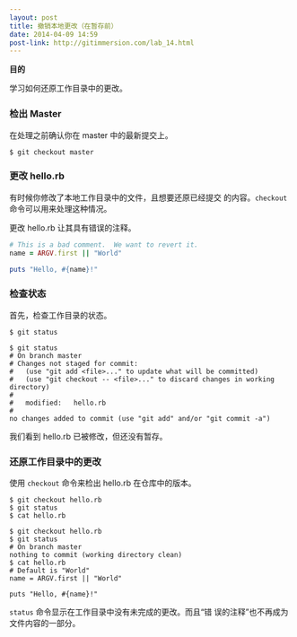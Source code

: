 ```yaml
---
layout: post
title: 撤销本地更改（在暂存前）
date: 2014-04-09 14:59
post-link: http://gitimmersion.com/lab_14.html
---
```


**目的**

学习如何还原工作目录中的更改。

### 检出 Master

在处理之前确认你在 master 中的最新提交上。

```
$ git checkout master
```

### 更改 hello.rb

有时候你修改了本地工作目录中的文件，且想要还原已经提交
的内容。`checkout` 命令可以用来处理这种情况。

更改 hello.rb 让其具有错误的注释。

```ruby
# This is a bad comment.  We want to revert it.
name = ARGV.first || "World"

puts "Hello, #{name}!"
```

### 检查状态

首先，检查工作目录的状态。

```
$ git status
```

```
$ git status
# On branch master
# Changes not staged for commit:
#   (use "git add <file>..." to update what will be committed)
#   (use "git checkout -- <file>..." to discard changes in working directory)
#
#   modified:   hello.rb
#
no changes added to commit (use "git add" and/or "git commit -a")
```

我们看到 hello.rb 已被修改，但还没有暂存。

### 还原工作目录中的更改

使用 `checkout` 命令来检出 hello.rb 在仓库中的版本。

```
$ git checkout hello.rb
$ git status
$ cat hello.rb
```

```
$ git checkout hello.rb
$ git status
# On branch master
nothing to commit (working directory clean)
$ cat hello.rb
# Default is "World"
name = ARGV.first || "World"

puts "Hello, #{name}!"
```

`status` 命令显示在工作目录中没有未完成的更改。而且“错
误的注释”也不再成为文件内容的一部分。
